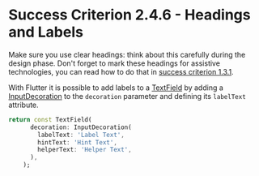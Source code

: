 # Success Criterion 2.4.6 - Headings and Labels

Make sure you use clear headings: think about this carefully during the design phase. Don't forget to mark these headings for assistive technologies, you can read how to do that in [success criterion 1.3.1](1.3.1.md).

With Flutter it is possible to add labels to a [TextField](https://api.flutter.dev/flutter/material/TextField-class.html) by adding a [InputDecoration](https://api.flutter.dev/flutter/material/InputDecoration-class.html) to the `decoration` parameter and defining its `labelText` attribute.

```dart
return const TextField(
      decoration: InputDecoration(
        labelText: 'Label Text',
        hintText: 'Hint Text',
        helperText: 'Helper Text',
      ),
    );
```
